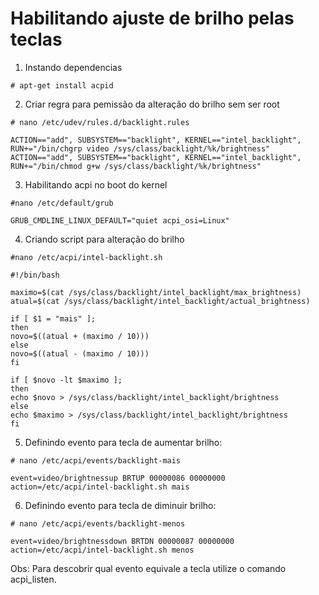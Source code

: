 # Habilitando ajuste de brilho pelas teclas

1. Instando dependencias
```
# apt-get install acpid
```

2. Criar regra para pemissão da alteração do brilho sem ser root
```
# nano /etc/udev/rules.d/backlight.rules

ACTION=="add", SUBSYSTEM=="backlight", KERNEL=="intel_backlight", RUN+="/bin/chgrp video /sys/class/backlight/%k/brightness"
ACTION=="add", SUBSYSTEM=="backlight", KERNEL=="intel_backlight", RUN+="/bin/chmod g+w /sys/class/backlight/%k/brightness"
```

3. Habilitando acpi no boot do kernel
```
#nano /etc/default/grub

GRUB_CMDLINE_LINUX_DEFAULT="quiet acpi_osi=Linux"
```

4. Criando script para alteração do brilho
```
#nano /etc/acpi/intel-backlight.sh

#!/bin/bash

maximo=$(cat /sys/class/backlight/intel_backlight/max_brightness)
atual=$(cat /sys/class/backlight/intel_backlight/actual_brightness)

if [ $1 = "mais" ];
then
novo=$((atual + (maximo / 10)))
else
novo=$((atual - (maximo / 10)))
fi

if [ $novo -lt $maximo ]; 
then
echo $novo > /sys/class/backlight/intel_backlight/brightness
else
echo $maximo > /sys/class/backlight/intel_backlight/brightness
fi
```

5. Definindo evento para tecla de aumentar brilho:
```
# nano /etc/acpi/events/backlight-mais

event=video/brightnessup BRTUP 00000086 00000000
action=/etc/acpi/intel-backlight.sh mais
```

6. Definindo evento para tecla de diminuir brilho:
```
# nano /etc/acpi/events/backlight-menos

event=video/brightnessdown BRTDN 00000087 00000000
action=/etc/acpi/intel-backlight.sh menos
```

Obs: Para descobrir qual evento equivale a tecla utilize o comando acpi_listen.
